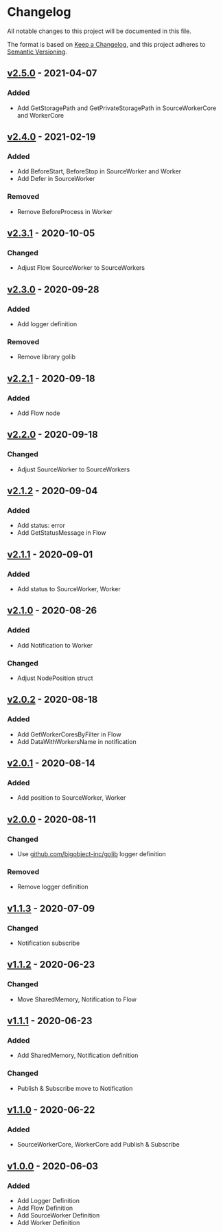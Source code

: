 # Changelog

All notable changes to this project will be documented in this file.

The format is based on [Keep a Changelog](https://keepachangelog.com/en/1.0.0/),
and this project adheres to [Semantic Versioning](https://semver.org/spec/v2.0.0.html).

## [v2.5.0] - 2021-04-07

### Added 

- Add GetStoragePath and GetPrivateStoragePath in SourceWorkerCore and WorkerCore

## [v2.4.0] - 2021-02-19

### Added

- Add BeforeStart, BeforeStop in SourceWorker and Worker
- Add Defer in SourceWorker

### Removed

- Remove BeforeProcess in Worker

## [v2.3.1] - 2020-10-05

### Changed

- Adjust Flow SourceWorker to SourceWorkers

## [v2.3.0] - 2020-09-28

### Added

- Add logger definition

### Removed

- Remove library golib

## [v2.2.1] - 2020-09-18

### Added

- Add Flow node

## [v2.2.0] - 2020-09-18

### Changed

- Adjust SourceWorker to SourceWorkers

## [v2.1.2] - 2020-09-04

### Added

- Add status: error
- Add GetStatusMessage in Flow

## [v2.1.1] - 2020-09-01

### Added

- Add status to SourceWorker, Worker

## [v2.1.0] - 2020-08-26

### Added

- Add Notification to Worker

### Changed

- Adjust NodePosition struct

## [v2.0.2] - 2020-08-18

### Added

- Add GetWorkerCoresByFilter in Flow
- Add DataWithWorkersName in notification

## [v2.0.1] - 2020-08-14

### Added

- Add position to SourceWorker, Worker

## [v2.0.0] - 2020-08-11

### Changed

- Use [github.com/bigobject-inc/golib](https://github.com/bigobject-inc/golib) logger definition

### Removed

- Remove logger definition

## [v1.1.3] - 2020-07-09

### Changed

- Notification subscribe

## [v1.1.2] - 2020-06-23

### Changed

- Move SharedMemory, Notification to Flow

## [v1.1.1] - 2020-06-23

### Added

- Add SharedMemory, Notification definition

### Changed

- Publish & Subscribe move to Notification

## [v1.1.0] - 2020-06-22

### Added

- SourceWorkerCore, WorkerCore add Publish & Subscribe

## [v1.0.0] - 2020-06-03

### Added

- Add Logger Definition
- Add Flow Definition
- Add SourceWorker Definition
- Add Worker Definition

[v2.5.0]: https://github.com/bigobject-inc/going-definition/archive/v2.5.0.zip
[v2.4.0]: https://github.com/bigobject-inc/going-definition/archive/v2.4.0.zip
[v2.3.1]: https://github.com/bigobject-inc/going-definition/archive/v2.3.1.zip
[v2.3.0]: https://github.com/bigobject-inc/going-definition/archive/v2.3.0.zip
[v2.2.1]: https://github.com/bigobject-inc/going-definition/archive/v2.2.1.zip
[v2.2.0]: https://github.com/bigobject-inc/going-definition/archive/v2.2.0.zip
[v2.1.2]: https://github.com/bigobject-inc/going-definition/archive/v2.1.2.zip
[v2.1.1]: https://github.com/bigobject-inc/going-definition/archive/v2.1.1.zip
[v2.1.0]: https://github.com/bigobject-inc/going-definition/archive/v2.1.0.zip
[v2.0.2]: https://github.com/bigobject-inc/going-definition/archive/v2.0.2.zip
[v2.0.1]: https://github.com/bigobject-inc/going-definition/archive/v2.0.1.zip
[v2.0.0]: https://github.com/bigobject-inc/going-definition/archive/v2.0.0.zip
[v1.1.3]: https://github.com/bigobject-inc/going-definition/archive/v1.1.3.zip
[v1.1.2]: https://github.com/bigobject-inc/going-definition/archive/v1.1.2.zip
[v1.1.1]: https://github.com/bigobject-inc/going-definition/archive/v1.1.1.zip
[v1.1.0]: https://github.com/bigobject-inc/going-definition/archive/v1.1.0.zip
[v1.0.0]: https://github.com/bigobject-inc/going-definition/archive/v1.0.0.zip
